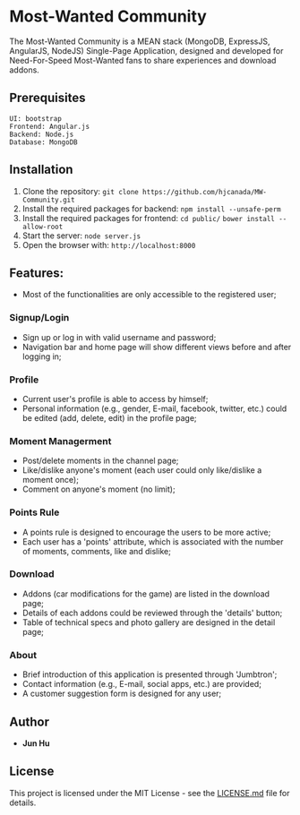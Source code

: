 # Most-Wanted Community

The Most-Wanted Community is a MEAN stack (MongoDB, ExpressJS, AngularJS, NodeJS) Single-Page Application, designed and developed for Need-For-Speed Most-Wanted fans to share experiences and download addons. 


## Prerequisites

```
UI: bootstrap
Frontend: Angular.js
Backend: Node.js
Database: MongoDB
```


## Installation
1. Clone the repository: ```git clone https://github.com/hjcanada/MW-Community.git``` 
2. Install the required packages for backend: ```npm install --unsafe-perm```
3. Install the required packages for frontend: ```cd public/``` ```bower install --allow-root```
4. Start the server: ```node server.js```
5. Open the browser with: ```http://localhost:8000```


## Features:

* Most of the functionalities are only accessible to the registered user;

### Signup/Login
* Sign up or log in with valid username and password;
* Navigation bar and home page will show different views before and after logging in;

### Profile
* Current user's profile is able to access by himself;
* Personal information (e.g., gender, E-mail, facebook, twitter, etc.) could be edited (add, delete, edit) in the profile page;

### Moment Managerment
* Post/delete moments in the channel page;
* Like/dislike anyone's moment (each user could only like/dislike a moment once);
* Comment on anyone's moment (no limit);

### Points Rule
* A points rule is designed to encourage the users to be more active;
* Each user has a 'points' attribute, which is associated with the number of moments, comments, like and dislike;

### Download
* Addons (car modifications for the game) are listed in the download page;
* Details of each addons could be reviewed through the 'details' button;
* Table of technical specs and photo gallery are designed in the detail page;

### About
* Brief introduction of this application is presented through 'Jumbtron';
* Contact information (e.g., E-mail, social apps, etc.) are provided;
* A customer suggestion form is designed for any user;


## Author
* **Jun Hu**


## License
This project is licensed under the MIT License - see the [LICENSE.md](LICENSE.md) file for details.
